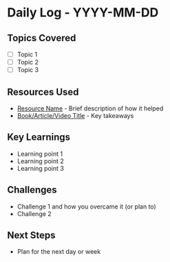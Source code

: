 # Daily Log - YYYY-MM-DD

## Topics Covered

- [ ] Topic 1
- [ ] Topic 2
- [ ] Topic 3

## Resources Used

- [Resource Name](URL) - Brief description of how it helped
- [Book/Article/Video Title](URL) - Key takeaways

## Key Learnings

- Learning point 1
- Learning point 2
- Learning point 3

## Challenges

- Challenge 1 and how you overcame it (or plan to)
- Challenge 2

## Next Steps

- Plan for the next day or week
